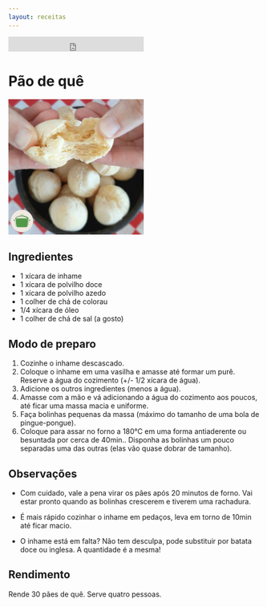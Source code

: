 ```yaml
---
layout: receitas
---
```


<iframe src="https://archive.org/embed/pao_de_que" width="270" height="30" frameborder="0" webkitallowfullscreen="true" mozallowfullscreen="true" allowfullscreen></iframe>

# Pão de quê

![Pão de quê](pao_de_que.jpg)

## Ingredientes

* 1 xícara de inhame
* 1 xícara de polvilho doce
* 1 xícara de polvilho azedo
* 1 colher de chá de colorau
* 1/4 xícara de óleo 
* 1 colher de chá de sal (a gosto)

## Modo de preparo

1. Cozinhe o inhame descascado.
2. Coloque o inhame em uma vasilha e amasse até formar um purê. Reserve a água do cozimento (+/- 1/2 xícara de água).
3. Adicione os outros ingredientes (menos a água).
4. Amasse com a mão e vá adicionando a água do cozimento aos poucos, até ficar uma massa macia e uniforme.
5. Faça bolinhas pequenas da massa (máximo do tamanho de uma bola de pingue-pongue).
6. Coloque para assar no forno a 180°C em uma forma antiaderente ou besuntada por cerca de 40min.. Disponha as bolinhas um pouco separadas uma das outras (elas vão quase dobrar de tamanho).

## Observações

* Com cuidado, vale a pena virar os pães após 20 minutos de forno. Vai estar pronto quando as bolinhas crescerem e tiverem uma rachadura.

* É mais rápido cozinhar o inhame em pedaços, leva em torno de 10min até ficar macio.

* O inhame está em falta? Não tem desculpa, pode substituir por batata doce ou inglesa. A quantidade é a mesma! <i class="fas fa-laugh-wink"></i>

## Rendimento

Rende 30 pães de quê. Serve quatro pessoas.
